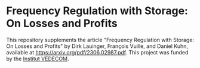 # Frequency Regulation with Storage: On Losses and Profits
This repository supplements the article "Frequency Regulation with Storage: On Losses and Profits" by Dirk Lauinger, François Vuille, and Daniel Kuhn, available at https://arxiv.org/pdf/2306.02987.pdf. This project was funded by the [Institut VEDECOM](https://www.vedecom.fr/).
